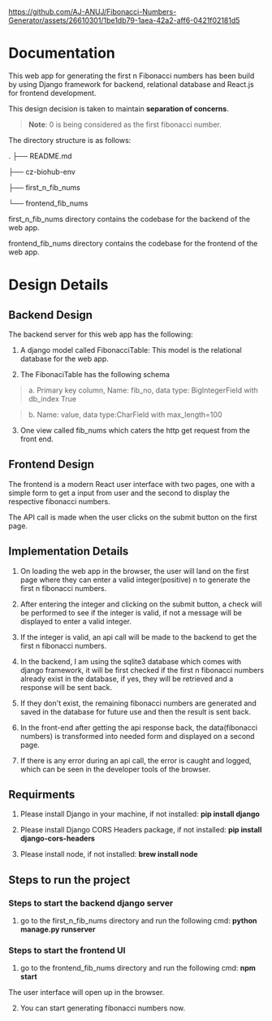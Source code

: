 https://github.com/AJ-ANUJ/Fibonacci-Numbers-Generator/assets/26610301/1be1db79-1aea-42a2-aff6-0421f02181d5


# Documentation

This web app for generating the first n Fibonacci numbers has been build by using Django framework for backend, relational database and React.js for frontend development.

This design decision is taken to maintain **separation of concerns**.

>**Note**: 0 is being considered as the first fibonacci number.

The directory structure is as follows:

.
├── README.md

├── cz-biohub-env

├── first_n_fib_nums

└── frontend_fib_nums

first_n_fib_nums directory contains the codebase for the backend of the web app.

frontend_fib_nums directory contains the codebase for the frontend of the web app.

# Design Details

## Backend Design

The backend server for this web app has the following:

1. A django model called FibonacciTable: This model is the relational database for the web app.

2. The FibonaciTable has the following schema

> a. Primary key column, Name: fib_no, data type: BigIntegerField with db_index True

> b. Name: value, data type:CharField with max_length=100

3. One view called fib_nums which caters the http get request from the front end.

## Frontend Design

The frontend is a modern React user interface with two pages, one with a simple form to get a input from user and the second to display the respective fibonacci numbers.

The API call is made when the user clicks on the submit button on the first page.

## Implementation Details

1. On loading the web app in the browser, the user will land on the first page where they can enter a valid integer(positive) n to generate the first n fibonacci numbers.

2. After entering the integer and clicking on the submit button, a check will be performed to see if the integer is valid, if not a message will be displayed to enter a valid integer.

3. If the integer is valid, an api call will be made to the backend to get the first n fibonacci numbers.

4. In the backend, I am using the sqlite3 database which comes with django framework, it will be first checked if the first n fibonacci numbers already exist in the database, if yes, they will be retrieved and a response will be sent back.

5. If they don't exist, the remaining fibonacci numbers are generated and saved in the database for future use and then the result is sent back.

6. In the front-end after getting the api response back, the data(fibonacci numbers) is transformed into needed form and displayed on a second page.

7. If there is any error during an api call, the error is caught and logged, which can be seen in the developer tools of the browser.

## Requirments

1. Please install Django in your machine, if not installed: **pip install django**

2. Please install Django CORS Headers package, if not installed: **pip install django-cors-headers**

3. Please install node, if not installed: **brew install node**

## Steps to run the project

### Steps to start the backend django server

1. go to the first_n_fib_nums directory and run the following cmd: **python manage.py runserver**

### Steps to start the frontend UI

1. go to the frontend_fib_nums directory and run the following cmd: **npm start**

The user interface will open up in the browser.

2. You can start generating fibonacci numbers now.
